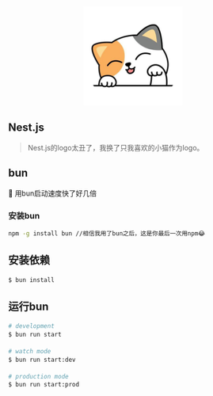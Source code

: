 <p align="center">
  <img src="./public/logo.png" width="200" alt="Nest Logo" />
</p>


## Nest.js

> Nest.js的logo太丑了，我换了只我喜欢的小猫作为logo。

## bun
🚀 用bun启动速度快了好几倍
### 安装bun
```bash
npm -g install bun //相信我用了bun之后，这是你最后一次用npm😂
```



## 安装依赖
```bash
$ bun install
```

## 运行bun
```bash
# development
$ bun run start

# watch mode
$ bun run start:dev

# production mode
$ bun run start:prod
```


